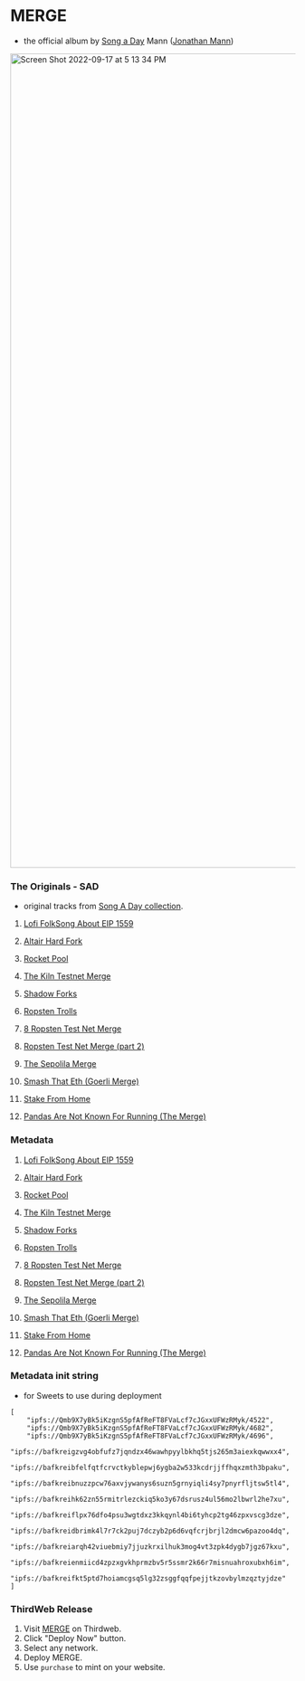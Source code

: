 # MERGE

- the official album by [Song a Day](https://songaday.world/) Mann ([Jonathan Mann](https://twitter.com/songadaymann))


<img width="1440" alt="Screen Shot 2022-09-17 at 5 13 34 PM" src="https://user-images.githubusercontent.com/23249402/190874925-f94e2aa3-88fe-4fcc-93c0-7b0880c9fa50.png">


### The Originals - SAD

- original tracks from [Song A Day collection](https://opensea.io/collection/song-a-day).

1. [Lofi FolkSong About EIP 1559](https://opensea.io/assets/0x19b703f65aA7E1E775BD06c2aa0D0d08c80f1C45/4522)

2. [Altair Hard Fork](https://opensea.io/assets/0x19b703f65aA7E1E775BD06c2aa0D0d08c80f1C45/4682)

3. [Rocket Pool](https://opensea.io/assets/ethereum/0x19b703f65aa7e1e775bd06c2aa0d0d08c80f1c45/4696)

4. [The Kiln Testnet Merge](https://opensea.io/assets/0x19b703f65aA7E1E775BD06c2aa0D0d08c80f1C45/4822)

5. [Shadow Forks](https://opensea.io/assets/0x19b703f65aA7E1E775BD06c2aa0D0d08c80f1C45/4861)

6. [Ropsten Trolls](https://opensea.io/assets/0x19b703f65aA7E1E775BD06c2aa0D0d08c80f1C45/4895)

7. [8 Ropsten Test Net Merge](https://opensea.io/assets/0x19b703f65aA7E1E775BD06c2aa0D0d08c80f1C45/4907)

8. [Ropsten Test Net Merge (part 2)](https://opensea.io/assets/ethereum/0x19b703f65aa7e1e775bd06c2aa0d0d08c80f1c45/4908)

9. [The Sepolila Merge](https://opensea.io/assets/ethereum/0x19b703f65aa7e1e775bd06c2aa0d0d08c80f1c45/4935)

10. [Smash That Eth (Goerli Merge)](https://opensea.io/assets/ethereum/0x19b703f65aa7e1e775bd06c2aa0d0d08c80f1c45/4971)

11. [Stake From Home](https://opensea.io/assets/ethereum/0x19b703f65aa7e1e775bd06c2aa0d0d08c80f1c45/4985)

12. [Pandas Are Not Known For Running (The Merge)](https://opensea.io/assets/ethereum/0x19b703f65aa7e1e775bd06c2aa0d0d08c80f1c45/5006)

### Metadata

1. [Lofi FolkSong About EIP 1559](https://ipfs.io/ipfs/Qmb9X7yBk5iKzgnS5pfAfReFT8FVaLcf7cJGxxUFWzRMyk/4522)

2. [Altair Hard Fork](https://ipfs.io/ipfs/Qmb9X7yBk5iKzgnS5pfAfReFT8FVaLcf7cJGxxUFWzRMyk/4682)

3. [Rocket Pool](https://ipfs.io/ipfs/Qmb9X7yBk5iKzgnS5pfAfReFT8FVaLcf7cJGxxUFWzRMyk/4696)

4. [The Kiln Testnet Merge](https://ipfs.io/ipfs/bafkreigzvg4obfufz7jqndzx46wawhpyylbkhq5tjs265m3aiexkqwwxx4)

5. [Shadow Forks](https://ipfs.io/ipfs/bafkreibfelfqtfcrvctkyblepwj6ygba2w533kcdrjjffhqxzmth3bpaku)

6. [Ropsten Trolls](https://ipfs.io/ipfs/bafkreibnuzzpcw76axvjywanys6suzn5grnyiqli4sy7pnyrfljtsw5tl4)

7. [8 Ropsten Test Net Merge](https://ipfs.io/ipfs/bafkreihk62zn55rmitrlezckiq5ko3y67dsrusz4ul56mo2lbwrl2he7xu)

8. [Ropsten Test Net Merge (part 2)](https://ipfs.io/ipfs/bafkreiflpx76dfo4psu3wgtdxz3kkqynl4bi6tyhcp2tg46zpxvscg3dze)

9. [The Sepolila Merge](https://ipfs.io/ipfs/bafkreidbrimk4l7r7ck2puj7dczyb2p6d6vqfcrjbrjl2dmcw6pazoo4dq)

10. [Smash That Eth (Goerli Merge)](https://ipfs.io/ipfs/bafkreiarqh42viuebmiy7jjuzkrxilhuk3mog4vt3zpk4dygb7jgz67kxu)

11. [Stake From Home](https://ipfs.io/ipfs/bafkreienmiicd4zpzxgvkhprmzbv5r5ssmr2k66r7misnuahroxubxh6im)

12. [Pandas Are Not Known For Running (The Merge)](https://ipfs.io/ipfs/bafkreifkt5ptd7hoiamcgsq5lg32zsggfqqfpejjtkzovbylmzqztyjdze)

### Metadata init string

- for Sweets to use during deployment

```
[
    "ipfs://Qmb9X7yBk5iKzgnS5pfAfReFT8FVaLcf7cJGxxUFWzRMyk/4522",
    "ipfs://Qmb9X7yBk5iKzgnS5pfAfReFT8FVaLcf7cJGxxUFWzRMyk/4682",
    "ipfs://Qmb9X7yBk5iKzgnS5pfAfReFT8FVaLcf7cJGxxUFWzRMyk/4696",
    "ipfs://bafkreigzvg4obfufz7jqndzx46wawhpyylbkhq5tjs265m3aiexkqwwxx4",
    "ipfs://bafkreibfelfqtfcrvctkyblepwj6ygba2w533kcdrjjffhqxzmth3bpaku",
    "ipfs://bafkreibnuzzpcw76axvjywanys6suzn5grnyiqli4sy7pnyrfljtsw5tl4",
    "ipfs://bafkreihk62zn55rmitrlezckiq5ko3y67dsrusz4ul56mo2lbwrl2he7xu",
    "ipfs://bafkreiflpx76dfo4psu3wgtdxz3kkqynl4bi6tyhcp2tg46zpxvscg3dze",
    "ipfs://bafkreidbrimk4l7r7ck2puj7dczyb2p6d6vqfcrjbrjl2dmcw6pazoo4dq",
    "ipfs://bafkreiarqh42viuebmiy7jjuzkrxilhuk3mog4vt3zpk4dygb7jgz67kxu",
    "ipfs://bafkreienmiicd4zpzxgvkhprmzbv5r5ssmr2k66r7misnuahroxubxh6im",
    "ipfs://bafkreifkt5ptd7hoiamcgsq5lg32zsggfqqfpejjtkzovbylmzqztyjdze"
]
```

### ThirdWeb Release

1. Visit [MERGE](https://thirdweb.com/sweetman.eth/MERGE) on Thirdweb.
1. Click "Deploy Now" button.
1. Select any network.
1. Deploy MERGE.
1. Use `purchase` to mint on your website.
